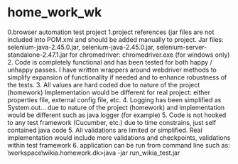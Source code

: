 # home_work_wk
0.browser automation test project
1.project references (jar files are not included into POM.xml  and should be added manually to project. Jar files: selenium-java-2.45.0.jar, selenium-java-2.45.0.jar, selenium-server-standalone-2.47.1.jar
for chromedriver: chromedriver.exe (for windows only)
2. Code is completely functional and has been tested for both happy / unhappy passes. I have written wrappers around webdriver methods to simplify expansion of functionality if needed and to enhance robustness of the tests.
3. All values are hard coded due to nature of the project (homework) Implementation would be different for real project: either properties file, external config file, etc.
4. Logging has been simplified as System.out... due to nature of the project (homework) and implementation would be different such as java logger (for example)
5. Code is not hooked to any test framework (Cucumber, etc.) due to time constrains, just self contained java code
5. All validations are limited or simplified. Real implementation would include more validations and checkpoints, validations within test framework
6. application can be run from command line such as: \workspace\wikia.homework.dk>java -jar run_wikia_test.jar
